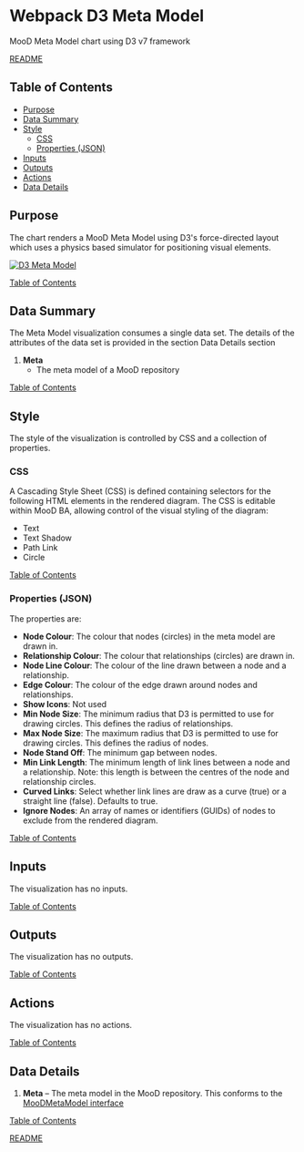 # Webpack D3 Meta Model

MooD Meta Model chart using D3 v7 framework

[README](../../README.md)

## Table of Contents

* [Purpose](#purpose)
* [Data Summary](#data-summary)
* [Style](#style)
  * [CSS](#css)
  * [Properties (JSON)](#properties-json)
* [Inputs](#inputs)
* [Outputs](#outputs)
* [Actions](#actions)
* [Data Details](#data-details)

## Purpose

The chart renders a MooD Meta Model using D3's force-directed layout which uses a physics based simulator for positioning visual elements.

[![D3 Meta Model](images/d3-meta-model.png "D3 Meta Model")](https://www.d3indepth.com/force-layout/)

[Table of Contents](#table-of-contents)

## Data Summary

The Meta Model visualization consumes a single data set. The details of the attributes of the data set is provided in the section Data Details section

1. __Meta__
    * The meta model of a MooD repository

[Table of Contents](#table-of-contents)

## Style

The style of the visualization is controlled by CSS and a collection of properties.

### CSS

A Cascading Style Sheet (CSS) is defined containing selectors for the following HTML elements in the rendered diagram. The CSS is editable within MooD BA, allowing control of the visual styling of the diagram:

* Text
* Text Shadow
* Path Link
* Circle

[Table of Contents](#table-of-contents)

### Properties (JSON)

The properties are:

* __Node Colour__: The colour that nodes (circles) in the meta model are drawn in.
* __Relationship Colour__: The colour that relationships (circles) are drawn in.
* __Node Line Colour__: The colour of the line drawn between a node and a relationship.
* __Edge Colour__: The colour of the edge drawn around nodes and relationships.
* __Show Icons__: Not used
* __Min Node Size__: The minimum radius that D3 is permitted to use for drawing circles. This defines the radius of relationships.
* __Max Node Size__: The maximum radius that D3 is permitted to use for drawing circles. This defines the radius of nodes.
* __Node Stand Off__: The minimum gap between nodes.
* __Min Link Length__: The minimum length of link lines between a node and a relationship. Note: this length is between the centres of the node and relationship circles.
* __Curved Links__: Select whether link lines are draw as a curve (true) or a straight line (false). Defaults to true.
* __Ignore Nodes__: An array of names or identifiers (GUIDs) of nodes to exclude from the rendered diagram.

[Table of Contents](#table-of-contents)

## Inputs

The visualization has no inputs.

[Table of Contents](#table-of-contents)

## Outputs

The visualization has no outputs.

[Table of Contents](#table-of-contents)

## Actions

The visualization has no actions.

[Table of Contents](#table-of-contents)

## Data Details

1. __Meta__ – The meta model in the MooD repository. This conforms to the [MooDMetaModel interface](../../docs/data-shape-schema.md#graphql-interfaces)

[Table of Contents](#table-of-contents)

[README](../../README.md)
